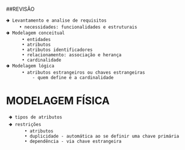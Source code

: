 ##REVISÃO
  
    🢂 Levantamento e analise de requisitos
         • necessidades: funcionalidades e estruturais
    🢂 Modelagem conceitual 
          • entidades
          • atributos
          • atributos identificadores
          • relacionamento: associação e herança
          • cardinalidade
    🢂 Modelagem lógica
          • atributos estrangeiros ou chaves estrangeiras
              - quem define é a cardinalidade

# MODELAGEM FÍSICA

     🢂 tipos de atributos
     🢂 restrições
           • atributos
           • duplicidade - automática ao se definir uma chave primária
           • dependência - via chave estrangeira
